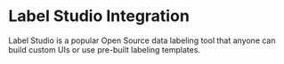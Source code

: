 # Label Studio Integration

Label Studio is a popular Open Source data labeling tool that anyone can build custom UIs or use pre-built labeling templates.





